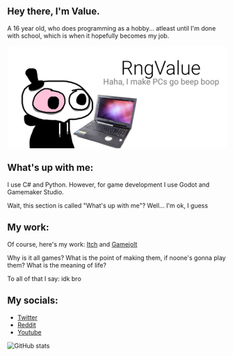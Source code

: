 ## Hey there, I'm Value.
A 16 year old, who does programming as a hobby... atleast until I'm done with school, which is when it hopefully becomes my job.

![I am a 16 year old, who does programming as a hobby.](https://github.com/RngValue/RngValue/blob/main/githubpic1.png)

## What's up with me:
I use C# and Python. However, for game development I use Godot and Gamemaker Studio.

Wait, this section is called "What's up with me"? Well... I'm ok, I guess

## My work:
Of course, here's my work: [Itch](https://randomvalue134.itch.io/) and [Gamejolt](https://gamejolt.com/@randomizeit)

Why is it all games? What is the point of making them, if noone's gonna play them? What is the meaning of life?

To all of that I say: idk bro

## My socials:

- [Twitter](https://twitter.com/Value134)
- [Reddit](https://www.reddit.com/user/RandomValue134)
- [Youtube](https://www.youtube.com/channel/UCpWUOlIrhuB2mjwvfXLCNQg)

![GitHub stats](https://github-readme-stats.vercel.app/api?username=RngValue&show_icons=true) 

